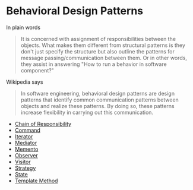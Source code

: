 Behavioral Design Patterns
==========================

In plain words
> It is concerned with assignment of responsibilities between the objects. What makes them different from structural patterns is they don't just specify the structure but also outline the patterns for message passing/communication between them. Or in other words, they assist in answering "How to run a behavior in software component?"

Wikipedia says
> In software engineering, behavioral design patterns are design patterns that identify common communication patterns between objects and realize these patterns. By doing so, these patterns increase flexibility in carrying out this communication.

* [Chain of Responsibility](chain-of-responsibility.md)
* [Command](command.md)
* [Iterator](iterator.md)
* [Mediator](mediator.md)
* [Memento](memento.md)
* [Observer](observer.md)
* [Visitor](visitor.md)
* [Strategy](strategy.md)
* [State](state.md)
* [Template Method](template-method.md)